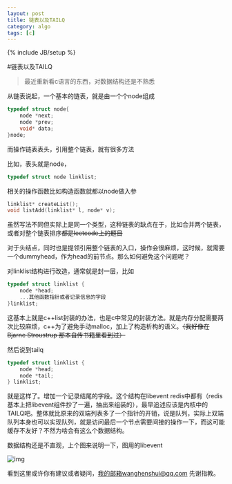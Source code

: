 ```yaml
---
layout: post
title: 链表以及TAILQ
category: algo
tags: [c]
---
```

{% include JB/setup %}

#链表以及TAILQ



> 最近重新看c语言的东西，对数据结构还是不熟悉

从链表说起，一个基本的链表，就是由一个个node组成

```c
typedef struct node{
	node *next;
	node *prev;
	void* data;
}node;
```



而操作链表表头，引用整个链表，就有很多方法

比如，表头就是node，

```C
typedef struct node linklist;
```

相关的操作函数比如构造函数就都以node做入参

```C
linklist* createList();
void listAdd(linklist* l, node* v);
```

虽然写法不同但实际上是同一个类型，这种链表的缺点在于，比如合并两个链表，或者对整个链表排序~~都是leetcode上的题目~~

对于头结点，同时也是提领引用整个链表的入口，操作会很麻烦，这时候，就需要一个dummyhead，作为head的前节点。那么如何避免这个问题呢？



对linklist结构进行改造，通常就是封一层，比如

```C
typedef struct linklist {
    node *head;
    ...其他函数指针或者记录信息的字段
}linklist;
```

这基本上就是c++list封装的办法，也是c中常见的封装方法。就是内存分配需要两次比较麻烦，c++为了避免手动malloc，加上了构造析构的语义。~~（我好像在Bjarne Stroustrup 那本自传书籍里看到过）~~



然后说到tailq

```c
typedef struct linklist {
    node *head;
    node *tail;
} linklist;
```

就是这样了。增加一个记录结尾的字段。这个结构在libevent redis中都有（redis基本上把libevent组件抄了一遍，抽出来组装的），最早追述应该是内核中的TAILQ吧。整体就比原来的双端列表多了一个指针的开销，说是队列，实际上双端队列本身也可以实现队列，就是访问最后一个节点需要间接的操作一下，而这可能缓存不友好？不然为啥会有这么个数据结构。



数据结构还是不直观，上个图来说明一下，图用的libevent



![img](https://wanghenshui.github.io/assets/cdac40bcbaca39f.webp)

看到这里或许你有建议或者疑问，我的邮箱wanghenshui@qq.com 先谢指教。